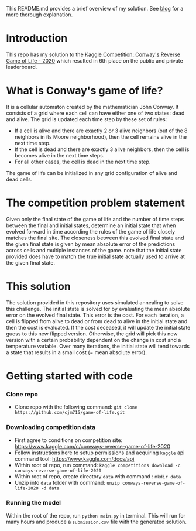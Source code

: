 
This README.md provides a brief overview of my solution. See [blog](https://cjm715.github.io/data/2020/12/22/kaggle-reverse-game-of-life.html) for a more thorough explanation.

# Introduction
This repo has my solution to the [Kaggle Competition: Conway's Reverse Game of Life - 2020](https://www.kaggle.com/c/conways-reverse-game-of-life-2020) which resulted in 6th place on the public and private leaderboard.


# What is Conway's game of life?
It is a cellular automaton created by the mathematician John Conway. It consists of a grid where each cell can have either one of two states: dead and alive. The grid is updated each time step by these set of rules:
- If a cell is alive and there are exactly 2 or 3 alive neighbors (out of the 8 neighbors in its Moore neighborhood), then the cell remains alive in the next time step.
- If the cell is dead and there are exactly 3 alive neighbors, then the cell is becomes alive in the next time steps.
- For all other cases, the cell is dead in the next time step.

The game of life can be initialized in any grid configuration of alive and dead cells.

# The competition problem statement
Given only the final state of the game of life and the number of time steps between the final and initial states, determine an initial state that when evolved forward in time according the rules of the game of life closely matches the final site. The closeness between this evolved final state and the given final state is given by mean absolute error of the predictions across cells and multiple instances of the game. note that the initial state provided does have to match the true initial state actually used to arrive at the given final state.


# This solution

The solution provided in this repository uses simulated annealing to solve this challenge. The initial state is solved for by evaluating the mean absolute error on the evolved final state. This error is the cost. For each iteration, a cell is flipped from alive to dead or from dead to alive in the initial state and then the cost is evaluated. If the cost deceased, it will update the initial state guess to this new flipped version. Otherwise, the grid will pick this new version with a certain probability dependent on the change in cost and a temperature variable. Over many iterations, the initial state will tend towards a state that results in a small cost (= mean absolute error).  

# Getting started with code

### Clone repo
- Clone repo with the following command: `git clone https://github.com/cjm715/game-of-life.git`

### Downloading competition data
- First agree to conditions on competition site: https://www.kaggle.com/c/conways-reverse-game-of-life-2020
- Follow instructions here to setup permissions and acquiring `kaggle` api command tool: https://www.kaggle.com/docs/api
- Within root of repo, run command: `kaggle competitions download -c conways-reverse-game-of-life-2020`
- Within root of repo, create directory `data` with command : `mkdir data`
- Unzip into `data` folder with command: `unzip conways-reverse-game-of-life-2020 -d data`


### Running the model
Within the root of the repo, run `python main.py` in terminal. This will run for many hours and produce a `submission.csv` file with the generated solution.
